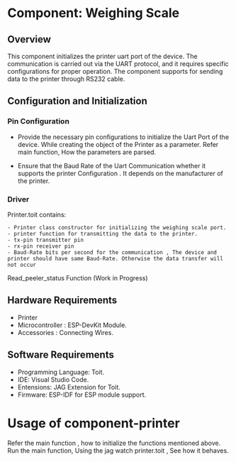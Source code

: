 # Component: Weighing Scale

## Overview

This component initializes the printer uart port of the device. The communication is carried out via the UART protocol, and it requires specific configurations for proper operation. The component supports for sending data to the printer through RS232 cable.



## Configuration and Initialization

### Pin Configuration

- Provide the necessary pin configurations to initialize the Uart Port of the device. While creating the object of the Printer as a parameter. Refer main function, How the parameters are parsed.

- Ensure that the Baud Rate of the Uart Communication whether it supports the printer Configuration . It depends on the manufacturer of the printer.


### Driver

Printer.toit contains:
   
    - Printer class constructor for initializing the weighing scale port.
    - printer function for transmitting the data to the printer.
    - tx-pin transmitter pin 
    - rx-pin receiver pin
    - Baud-Rate bits per second for the communication , The device and printer should have same Baud-Rate. Otherwise the data transfer will not occur

Read_peeler_status Function (Work in Progress)

## Hardware Requirements

 - Printer
 - Microcontroller : ESP-DevKit Module.
 - Accessories : Connecting Wires.


## Software Requirements

 - Programming Language: Toit.
 - IDE: Visual Studio Code.
 - Entensions: JAG Extension for Toit.
 - Firmware: ESP-IDF for ESP module support.

# Usage of component-printer

Refer the main function , how to initialize the functions mentioned above.
Run the main function, Using the jag watch printer.toit , See how it behaves. 
